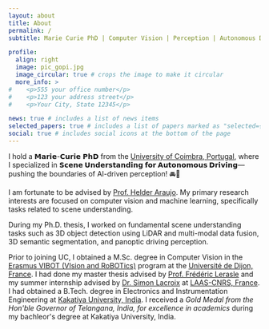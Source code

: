```yaml
---
layout: about
title: About
permalink: /
subtitle: Marie Curie PhD | Computer Vision | Perception | Autonomous Driving

profile:
  align: right
  image: pic_gopi.jpg
  image_circular: true # crops the image to make it circular
  more_info: >
#    <p>555 your office number</p>
#    <p>123 your address street</p>
#    <p>Your City, State 12345</p>

news: true # includes a list of news items
selected_papers: true # includes a list of papers marked as "selected={true}"
social: true # includes social icons at the bottom of the page
---
```


I hold a 𝗠𝗮𝗿𝗶𝗲-𝗖𝘂𝗿𝗶𝗲 𝗣𝗵𝗗 from the [University of Coimbra, Portugal](https://www.uc.pt/), where I specialized in **𝗦𝗰𝗲𝗻𝗲 𝗨𝗻𝗱𝗲𝗿𝘀𝘁𝗮𝗻𝗱𝗶𝗻𝗴 𝗳𝗼𝗿 𝗔𝘂𝘁𝗼𝗻𝗼𝗺𝗼𝘂𝘀 𝗗𝗿𝗶𝘃𝗶𝗻𝗴**—pushing the boundaries of AI-driven perception! 🚘🤖

I am fortunate to be advised by [Prof. Helder Araujo](https://orcid.org/0000-0002-9544-424X).
My primary research interests are focused on computer vision and machine learning, specifically tasks related to scene understanding. 

During my Ph.D. thesis, I worked on fundamental scene understanding tasks such as 3D object detection using LiDAR and
multi-modal data fusion, 3D semantic segmentation, and panoptic driving perception.

Prior to joining UC, I obtained a M.Sc. degree in Computer Vision in the [Erasmus VIBOT (VIsion and RoBOTics)](https://www.vibot.org/) 
program at the [Université de Dijon, France](https://en.u-bourgogne.fr/).
I had done my master thesis advised by [Prof. Frédéric Lerasle](https://homepages.laas.fr/lerasle/) 
and my summer internship advised by [Dr. Simon Lacroix](https://homepages.laas.fr/simon/HomePage/Home.html) at [LAAS-CNRS, France](https://www.laas.fr/en/).
I had obtained a B.Tech. degree in Electronics and Instrumentation Engineering at [Kakatiya University, India](https://kitsw.ac.in/).
I received a _Gold Medal from the Hon'ble Governor of Telangana, India, for excellence in academics_ during my 
bachleor's degree at Kakatiya University, India.

